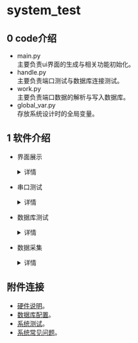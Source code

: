 # system_test

## 0 code介绍
- main.py  
  主要负责ui界面的生成与相关功能初始化。
- handle.py  
  主要负责端口测试与数据库连接测试。
- work.py  
  主要负责端口数据的解析与写入数据库。
- global_var.py  
  存放系统设计时的全局变量。

## 1 软件介绍
- 界面展示
  <details>
  <summary>详情</summary>
  
  运行程序在中国海洋实验室气象定位系统文件下的中国海洋实验室气象定位系统.exe  
  该应用程序分为两个页面，系统配置和数据采集。  

  首先应在系统配置界面进行串口与数据库的测试。  
  ![Image text](./images/12.jpg)  

  在数据采集页面，程序可以自由设置采样频率（默认3秒/次），实时显示结果。  
  ![Image text](./images/13.jpg)
  </details>

- 串口测试
  <details>
  <summary>详情</summary>

  大体测试流程如下  
  ![Image text](./images/14.jpg)  
  1.选择系统配置  
  2.点击获取串口  
  3.根据模块选择合适串口号（串口设备过多时，`建议去设备管理器通过拔插外设进行串口确认`）  
  ![Image text](./images/15.jpg)  
  4.点击测试（测试通过则会固化串口号，测试按键失效）  
  ![Image text](./images/16.jpg)  
  5.选择北斗模块串口  
  6.点击测试（北斗模块的测试分成两部分，一部分是端口的正确与否，另一部分是北斗模块是否准确定位）（`定位问题：室内定位经常失败，建议将天线放在室外`）  
  ![Image text](./images/17.jpg)  
  **至此，串口测试结束。**
  </details>

- 数据库测试
  <details>
  <summary>详情</summary>

  点击连接数据库。系统会连接数据库，并向数据库中写入测试数据。  
  **note:** `数据库测试之前需正确配置硬件端口`  
  ![Image text](./images/18.jpg)  
  前往数据库中查看。   
  ![Image text](./images/19.jpg)  
  **如上所示，则数据库测试成功。**
  </details>

- 数据采集
  <details>
  <summary>详情</summary>

  点击数据采集。自行设置采样频率（`默认是3秒/次`）。读者修改完采样频率后，`一定要按下回车方可生效`。  
  ![Image text](./images/20.jpg)
  
  点击开始采集。在系统配置界面则会显示你的配置信息，包括数据库信息、对应端口、采样频率。系统配置界面的所有按钮显示为不可操作状态。
  想结束采集时，可以点击结束采集按钮，也可以直接关闭程序。  
  北斗没有成功定位时，采集的数据为：  
  ![Image text](./images/21.jpg)

  北斗成功定位时，采集的数据为：  
  ![Image text](./images/22.jpg)
  
  **至此，系统测试成功。**
  </details>

## 附件连接
- [硬件说明](./hw_details.md)。
- [数据库配置](./db_config.md)。
- [系统测试](./system_test.md)。
- [系统常见问题](./Q&A.md)。


